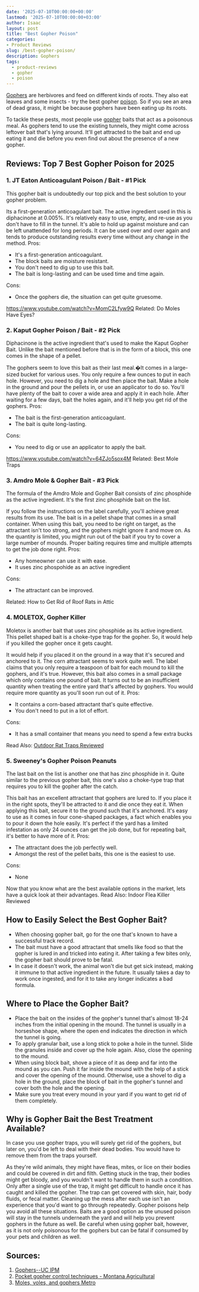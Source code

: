 ```yaml
---
date: '2025-07-10T00:00:00+00:00'
lastmod: '2025-07-10T00:00:00+03:00'
author: Isaac
layout: post
title: "Best Gopher Poison"
categories:
- Product Reviews
slug: /best-gopher-poison/
description: Gophers
tags: 
  - product-reviews
  - gopher
  - poison
---
```

[Gophers](http://ipm.ucanr.edu/PMG/PESTNOTES/pn7433.html)
are herbivores and feed on different kinds of roots. They also eat leaves and some insects -
try the best gopher [poison](/posts/best-poison-for-squirrels/).
So if you see an area of dead grass, it might be because gophers have been eating up its roots.

To tackle these pests, most people use [gopher](/posts/best-gopher-traps/) baits that act as a poisonous meal.
As gophers tend to use the existing tunnels, they might come across leftover bait that's lying around. It'll get attracted to the bait and end up eating it and die before you even find out about the presence of a new gopher.
## Reviews: Top 7 Best Gopher Poison for 2025
### **1. JT Eaton Anticoagulant Poison / Bait - #1 Pick**
This gopher bait is undoubtedly our top pick and the best solution to your gopher problem.




Its a first-generation anticoagulant bait. The active ingredient used in this is diphacinone at 0.005%.
It's relatively easy to use, empty, and re-use as you don't have to fill in the tunnel. It's able to hold up against moisture and can be left unattended for long periods.
It can be used over and over again and tends to produce outstanding results every time without any change in the method.
Pros:
- It's a first-generation anticoagulant.
- The block baits are moisture resistant.
- You don't need to dig up to use this bait.
- The bait is long-lasting and can be used time and time again.

Cons:
- Once the gophers die, the situation can get quite gruesome.

https://www.youtube.com/watch?v=MomC2Lfyw9Q
Related:
Do Moles Have Eyes?
### **2. Kaput Gopher Poison / Bait - #2 Pick**
Diphacinone is the active ingredient that's used to make the Kaput Gopher Bait. Unlike the bait mentioned before that is in the form of a block, this one comes in the shape of a pellet.




The gophers seem to love this bait as their last meal.�It comes in a large-sized bucket for various uses. You only require a few ounces to put in each hole. However, you need to dig a hole and then place the bait.
Make a hole in the ground and pour the pellets in, or use an applicator to do so. You'll have plenty of the bait to cover a wide area and apply it in each hole.
After waiting for a few days, bait the holes again, and it'll help you get rid of the gophers.
Pros:
- The bait is the first-generation anticoagulant.
- The bait is quite long-lasting.

Cons:
- You need to dig or use an applicator to apply the bait.

https://www.youtube.com/watch?v=64ZJo5sox4M
Related:
Best Mole Traps
### **3. Amdro Mole & Gopher Bait - #3 Pick**
The formula of the Amdro Mole and Gopher Bait consists of zinc phosphide as the active ingredient. It's the first zinc phosphide bait on the list.




If you follow the instructions on the label carefully, you'll achieve great results from its use.
The bait is in a pellet shape that comes in a small container. When using this bait, you need to be right on target, as the attractant isn't too strong, and the gophers might ignore it and move on.
As the quantity is limited, you might run out of the bait if you try to cover a large number of mounds. Proper baiting requires time and multiple attempts to get the job done right.
Pros:
- Any homeowner can use it with ease.
- It uses zinc phospohide as an active ingredient

Cons:
- The attractant can be improved.

Related:
How to Get Rid of Roof Rats in Attic
### **4. MOLETOX, Gopher Killer**
Moletox is another bait that uses zinc phosphide as its active ingredient. This pellet shaped bait is a choke-type trap for the gopher. So, it would help if you killed the gopher once it gets caught.




It would help if you placed it on the ground in a way that it's secured and anchored to it. The corn attractant seems to work quite well.
The label claims that you only require a teaspoon of bait for each mound to kill the gophers, and it's true.
However, this bait also comes in a small package which only contains one pound of bait.
It turns out to be an insufficient quantity when treating the entire yard that's affected by gophers. You would require more quantity as you'll soon run out of it.
Pros:
- It contains a corn-based attractant that's quite effective.
- You don't need to put in a lot of effort.

Cons:
- It has a small container that means you need to spend a few extra bucks

Read Also:
[Outdoor Rat Traps Reviewed](https://pestpolicy.com/best-outdoor-rat-traps/)
### **5. Sweeney's Gopher Poison Peanuts**
The last bait on the list is another one that has zinc phosphide in it. Quite similar to the previous gopher bait, this one's also a choke-type trap that requires you to kill the gopher after the catch.

This bait has an excellent attractant that gophers are lured to. If you place it in the right spots, they'll be attracted to it and die once they eat it.
When applying this bait, secure it to the ground such that it's anchored. It's easy to use as it comes in four cone-shaped packages, a fact which enables you to pour it down the hole easily.
It's perfect if the yard has a limited infestation as only 24 ounces can get the job done, but for repeating bait, it's better to have more of it.
Pros:
- The attractant does the job perfectly well.
- Amongst the rest of the pellet baits, this one is the easiest to use.

Cons:
- None

Now that you know what are the best available options in the market, lets have a quick look at their advantages.
Read Also:
Indoor Flea Killer Reviewed
## How to Easily Select the Best Gopher Bait?
- When choosing gopher bait, go for the one that's known to have a successful track record.
- The bait must have a good attractant that smells like food so that the gopher is lured in and tricked into eating it. After taking a few bites only, the gopher bait should prove to be fatal.
- In case it doesn't work, the animal won't die but get sick instead, making it immune to that active ingredient in the future. It usually takes a day to work once ingested, and for it to take any longer indicates a bad formula.
## Where to Place the Gopher Bait?
- Place the bait on the insides of the gopher's tunnel that's almost 18-24 inches from the initial opening in the mound. The tunnel is usually in a horseshoe shape, where the open end indicates the direction in which the tunnel is going.
- To apply granular bait, use a long stick to poke a hole in the tunnel. Slide the granules inside and cover up the hole again. Also, close the opening to the mound.
- When using block bait, shove a piece of it as deep and far into the mound as you can. Push it far inside the mound with the help of a stick and cover the opening of the mound. Otherwise, use a shovel to dig a hole in the ground, place the block of bait in the gopher's tunnel and cover both the hole and the opening.
- Make sure you treat every mound in your yard if you want to get rid of them completely.
## Why is Gopher Bait the Best Treatment Available?
In case you use gopher traps, you will surely get rid of the gophers, but later on, you'd be left to deal with their dead bodies. You would have to remove them from the traps yourself.




As they're wild animals, they might have fleas, mites, or lice on their bodies and could be covered in dirt and filth. Getting stuck in the trap, their bodies might get bloody, and you wouldn't want to handle them in such a condition.
Only after a single use of the trap, it might get difficult to handle once it has caught and killed the gopher. The trap can get covered with skin, hair, body fluids, or fecal matter. Cleaning up the mess after each use isn't an experience that you'd want to go through repeatedly.
Gopher poisons help you avoid all these situations. Baits are a good option as the unused poison will stay in the tunnels underneath the yard and will help you prevent gophers in the future as well.
Be careful when using gopher bait, however, as it is not only poisonous for the gophers but can be fatal if consumed by your pets and children as well.
## Sources:
1. [Gophers--UC IPM](http://ipm.ucanr.edu/QT/gopherscard.html)
2. [Pocket gopher control techniques - Montana Agricultural](http://agresearch.montana.edu/wtarc/producerinfo/entomology-insect-ecology/Gofers/MTFactSheet.pdf)
3. [Moles, voles, and gophers  Metro](https://www.oregonmetro.gov/tools-living/yard-and-garden/garden-problems/moles-voles-and-gophers)
